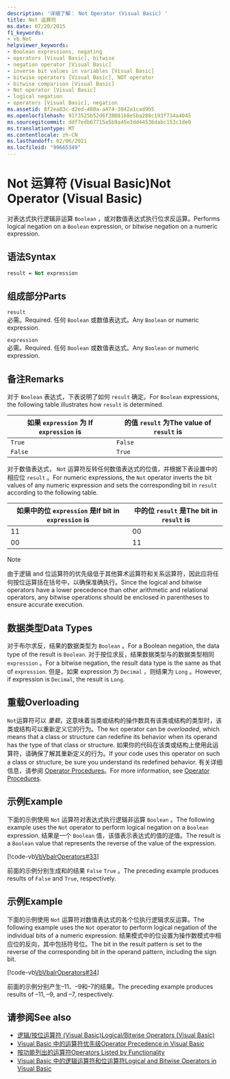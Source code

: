 ```yaml
---
description: '详细了解： Not Operator (Visual Basic) '
title: Not 运算符
ms.date: 07/20/2015
f1_keywords:
- vb.Not
helpviewer_keywords:
- Boolean expressions, negating
- operators [Visual Basic], bitwise
- negation operator [Visual Basic]
- inverse bit values in variables [Visual Basic]
- bitwise operators [Visual Basic], NOT operator
- bitwise comparison [Visual Basic]
- Not operator [Visual Basic]
- logical negation
- operators [Visual Basic], negation
ms.assetid: 8f2ea83c-d2ed-480a-a474-3042a1cad9b5
ms.openlocfilehash: 91f3525b52d6f38081b8e5ba208c193f714a4045
ms.sourcegitcommit: ddf7edb67715a5b9a45e3dd44536dabc153c1de0
ms.translationtype: MT
ms.contentlocale: zh-CN
ms.lasthandoff: 02/06/2021
ms.locfileid: "99665349"
---
```

# <a name="not-operator-visual-basic"></a><span data-ttu-id="f3539-103">Not 运算符 (Visual Basic)</span><span class="sxs-lookup"><span data-stu-id="f3539-103">Not Operator (Visual Basic)</span></span>

<span data-ttu-id="f3539-104">对表达式执行逻辑非运算 `Boolean` ，或对数值表达式执行位求反运算。</span><span class="sxs-lookup"><span data-stu-id="f3539-104">Performs logical negation on a `Boolean` expression, or bitwise negation on a numeric expression.</span></span>  
  
## <a name="syntax"></a><span data-ttu-id="f3539-105">语法</span><span class="sxs-lookup"><span data-stu-id="f3539-105">Syntax</span></span>  
  
```vb  
result = Not expression  
```  
  
## <a name="parts"></a><span data-ttu-id="f3539-106">组成部分</span><span class="sxs-lookup"><span data-stu-id="f3539-106">Parts</span></span>  

 `result`  
 <span data-ttu-id="f3539-107">必需。</span><span class="sxs-lookup"><span data-stu-id="f3539-107">Required.</span></span> <span data-ttu-id="f3539-108">任何 `Boolean` 或数值表达式。</span><span class="sxs-lookup"><span data-stu-id="f3539-108">Any `Boolean` or numeric expression.</span></span>  
  
 `expression`  
 <span data-ttu-id="f3539-109">必需。</span><span class="sxs-lookup"><span data-stu-id="f3539-109">Required.</span></span> <span data-ttu-id="f3539-110">任何 `Boolean` 或数值表达式。</span><span class="sxs-lookup"><span data-stu-id="f3539-110">Any `Boolean` or numeric expression.</span></span>  
  
## <a name="remarks"></a><span data-ttu-id="f3539-111">备注</span><span class="sxs-lookup"><span data-stu-id="f3539-111">Remarks</span></span>  

 <span data-ttu-id="f3539-112">对于 `Boolean` 表达式，下表说明了如何 `result` 确定。</span><span class="sxs-lookup"><span data-stu-id="f3539-112">For `Boolean` expressions, the following table illustrates how `result` is determined.</span></span>  
  
|<span data-ttu-id="f3539-113">如果 `expression` 为 </span><span class="sxs-lookup"><span data-stu-id="f3539-113">If `expression` is</span></span>|<span data-ttu-id="f3539-114">的值 `result` 为</span><span class="sxs-lookup"><span data-stu-id="f3539-114">The value of `result` is</span></span>|  
|------------------------|------------------------------|  
|`True`|`False`|  
|`False`|`True`|  
  
 <span data-ttu-id="f3539-115">对于数值表达式， `Not` 运算符反转任何数值表达式的位值，并根据下表设置中的相应位 `result` 。</span><span class="sxs-lookup"><span data-stu-id="f3539-115">For numeric expressions, the `Not` operator inverts the bit values of any numeric expression and sets the corresponding bit in `result` according to the following table.</span></span>  
  
|<span data-ttu-id="f3539-116">如果中的位 `expression` 是</span><span class="sxs-lookup"><span data-stu-id="f3539-116">If bit in `expression` is</span></span>|<span data-ttu-id="f3539-117">中的位 `result` 是</span><span class="sxs-lookup"><span data-stu-id="f3539-117">The bit in `result` is</span></span>|  
|-------------------------------|----------------------------|  
|<span data-ttu-id="f3539-118">1</span><span class="sxs-lookup"><span data-stu-id="f3539-118">1</span></span>|<span data-ttu-id="f3539-119">0</span><span class="sxs-lookup"><span data-stu-id="f3539-119">0</span></span>|  
|<span data-ttu-id="f3539-120">0</span><span class="sxs-lookup"><span data-stu-id="f3539-120">0</span></span>|<span data-ttu-id="f3539-121">1</span><span class="sxs-lookup"><span data-stu-id="f3539-121">1</span></span>|  
  
> [!NOTE]
> <span data-ttu-id="f3539-122">由于逻辑 and 位运算符的优先级低于其他算术运算符和关系运算符，因此应将任何按位运算括在括号中，以确保准确执行。</span><span class="sxs-lookup"><span data-stu-id="f3539-122">Since the logical and bitwise operators have a lower precedence than other arithmetic and relational operators, any bitwise operations should be enclosed in parentheses to ensure accurate execution.</span></span>  
  
## <a name="data-types"></a><span data-ttu-id="f3539-123">数据类型</span><span class="sxs-lookup"><span data-stu-id="f3539-123">Data Types</span></span>  

 <span data-ttu-id="f3539-124">对于布尔求反，结果的数据类型为 `Boolean` 。</span><span class="sxs-lookup"><span data-stu-id="f3539-124">For a Boolean negation, the data type of the result is `Boolean`.</span></span> <span data-ttu-id="f3539-125">对于按位求反，结果数据类型与的数据类型相同 `expression` 。</span><span class="sxs-lookup"><span data-stu-id="f3539-125">For a bitwise negation, the result data type is the same as that of `expression`.</span></span> <span data-ttu-id="f3539-126">但是，如果 expression 为 `Decimal` ，则结果为 `Long` 。</span><span class="sxs-lookup"><span data-stu-id="f3539-126">However, if expression is `Decimal`, the result is `Long`.</span></span>  
  
## <a name="overloading"></a><span data-ttu-id="f3539-127">重载</span><span class="sxs-lookup"><span data-stu-id="f3539-127">Overloading</span></span>  

 <span data-ttu-id="f3539-128">`Not`运算符可以 *重载*，这意味着当类或结构的操作数具有该类或结构的类型时，该类或结构可以重新定义它的行为。</span><span class="sxs-lookup"><span data-stu-id="f3539-128">The `Not` operator can be *overloaded*, which means that a class or structure can redefine its behavior when its operand has the type of that class or structure.</span></span> <span data-ttu-id="f3539-129">如果你的代码在该类或结构上使用此运算符，请确保了解其重新定义的行为。</span><span class="sxs-lookup"><span data-stu-id="f3539-129">If your code uses this operator on such a class or structure, be sure you understand its redefined behavior.</span></span> <span data-ttu-id="f3539-130">有关详细信息，请参阅 [Operator Procedures](../../programming-guide/language-features/procedures/operator-procedures.md)。</span><span class="sxs-lookup"><span data-stu-id="f3539-130">For more information, see [Operator Procedures](../../programming-guide/language-features/procedures/operator-procedures.md).</span></span>  
  
## <a name="example"></a><span data-ttu-id="f3539-131">示例</span><span class="sxs-lookup"><span data-stu-id="f3539-131">Example</span></span>  

 <span data-ttu-id="f3539-132">下面的示例使用 `Not` 运算符对表达式执行逻辑非运算 `Boolean` 。</span><span class="sxs-lookup"><span data-stu-id="f3539-132">The following example uses the `Not` operator to perform logical negation on a `Boolean` expression.</span></span> <span data-ttu-id="f3539-133">结果是一个 `Boolean` 值，该值表示表达式的值的逆值。</span><span class="sxs-lookup"><span data-stu-id="f3539-133">The result is a `Boolean` value that represents the reverse of the value of the expression.</span></span>  
  
 [!code-vb[VbVbalrOperators#33](~/samples/snippets/visualbasic/VS_Snippets_VBCSharp/VbVbalrOperators/VB/Class1.vb#33)]  
  
 <span data-ttu-id="f3539-134">前面的示例分别生成和的结果 `False` `True` 。</span><span class="sxs-lookup"><span data-stu-id="f3539-134">The preceding example produces results of `False` and `True`, respectively.</span></span>  
  
## <a name="example"></a><span data-ttu-id="f3539-135">示例</span><span class="sxs-lookup"><span data-stu-id="f3539-135">Example</span></span>  

 <span data-ttu-id="f3539-136">下面的示例使用 `Not` 运算符对数值表达式的各个位执行逻辑求反运算。</span><span class="sxs-lookup"><span data-stu-id="f3539-136">The following example uses the `Not` operator to perform logical negation of the individual bits of a numeric expression.</span></span> <span data-ttu-id="f3539-137">结果模式中的位设置为操作数模式中相应位的反向，其中包括符号位。</span><span class="sxs-lookup"><span data-stu-id="f3539-137">The bit in the result pattern is set to the reverse of the corresponding bit in the operand pattern, including the sign bit.</span></span>  
  
 [!code-vb[VbVbalrOperators#34](~/samples/snippets/visualbasic/VS_Snippets_VBCSharp/VbVbalrOperators/VB/Class1.vb#34)]  
  
 <span data-ttu-id="f3539-138">前面的示例分别产生–11、–9和–7的结果。</span><span class="sxs-lookup"><span data-stu-id="f3539-138">The preceding example produces results of –11, –9, and –7, respectively.</span></span>  
  
## <a name="see-also"></a><span data-ttu-id="f3539-139">请参阅</span><span class="sxs-lookup"><span data-stu-id="f3539-139">See also</span></span>

- [<span data-ttu-id="f3539-140">逻辑/按位运算符 (Visual Basic)</span><span class="sxs-lookup"><span data-stu-id="f3539-140">Logical/Bitwise Operators (Visual Basic)</span></span>](logical-bitwise-operators.md)
- [<span data-ttu-id="f3539-141">Visual Basic 中的运算符优先级</span><span class="sxs-lookup"><span data-stu-id="f3539-141">Operator Precedence in Visual Basic</span></span>](operator-precedence.md)
- [<span data-ttu-id="f3539-142">按功能列出的运算符</span><span class="sxs-lookup"><span data-stu-id="f3539-142">Operators Listed by Functionality</span></span>](operators-listed-by-functionality.md)
- [<span data-ttu-id="f3539-143">Visual Basic 中的逻辑运算符和位运算符</span><span class="sxs-lookup"><span data-stu-id="f3539-143">Logical and Bitwise Operators in Visual Basic</span></span>](../../programming-guide/language-features/operators-and-expressions/logical-and-bitwise-operators.md)
